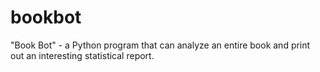 
# bookbot
"Book Bot" - a Python program that can analyze an entire book and print out an interesting statistical report.
